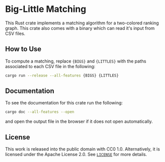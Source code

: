 # Big-Little Matching

This Rust crate implements a matching algorithm for a two-colored ranking graph. This crate also comes with a binary which can read it's input from CSV files.

## How to Use

To compute a matching, replace `{BIGS}` and `{LITTLES}` with the paths associated to each CSV file in the following:

```sh
cargo run --release --all-features {BIGS} {LITTLES}
```

## Documentation

To see the documentation for this crate run the following:

```sh
cargo doc --all-features --open
```

and open the output file in the browser if it does not open automatically.

## License

This work is released into the public domain with CC0 1.0. Alternatively, it is licensed under the Apache License 2.0. See [`LICENSE`](./LICENSE) for more details.
